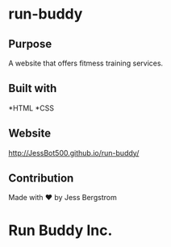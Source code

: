 # run-buddy

## Purpose
A website that offers fitmess training services.

## Built with
*HTML
*CSS

## Website
http://JessBot500.github.io/run-buddy/

## Contribution
Made with ❤️ by Jess Bergstrom

# Run Buddy Inc.